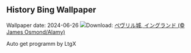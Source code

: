 ## History Bing Wallpaper
Wallpaper date: 2024-06-26
![](https://www.bing.com/th?id=OHR.SpringCaveDale_JA-JP3237523322_UHD.jpg&w=1000)Download: [ペヴリル城, イングランド (© James Osmond/Alamy)](https://www.bing.com/th?id=OHR.SpringCaveDale_JA-JP3237523322_UHD.jpg)

Auto get programm by LtgX
